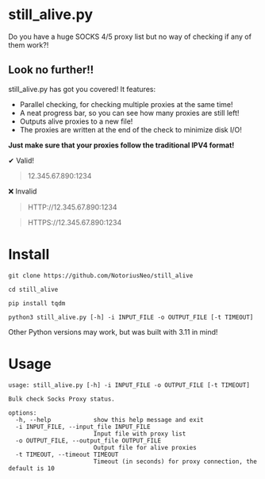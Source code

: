 # still_alive.py

Do you have a huge SOCKS 4/5 proxy list but no way of checking if any of them work?!

## Look no further!!

still_alive.py has got you covered! It features:
- Parallel checking, for checking multiple proxies at the same time!
- A neat progress bar, so you can see how many proxies are still left!
- Outputs alive proxies to a new file!
- The proxies are written at the end of the check to minimize disk I/O!

**Just make sure that your proxies follow the traditional IPV4 format!**

✔ Valid! 
> 12.345.67.890:1234

❌ Invalid
> HTTP://12.345.67.890:1234

> HTTPS://12.345.67.890:1234

# Install

`git clone https://github.com/NotoriusNeo/still_alive`

`cd still_alive`

`pip install tqdm`

`python3 still_alive.py [-h] -i INPUT_FILE -o OUTPUT_FILE [-t TIMEOUT]`

Other Python versions may work, but was built with 3.11 in mind!

# Usage

```
usage: still_alive.py [-h] -i INPUT_FILE -o OUTPUT_FILE [-t TIMEOUT]

Bulk check Socks Proxy status.

options:
  -h, --help            show this help message and exit
  -i INPUT_FILE, --input_file INPUT_FILE
                        Input file with proxy list
  -o OUTPUT_FILE, --output_file OUTPUT_FILE
                        Output file for alive proxies
  -t TIMEOUT, --timeout TIMEOUT
                        Timeout (in seconds) for proxy connection, the default is 10
```
